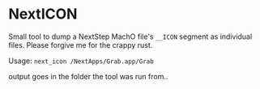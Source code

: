 # NextICON

Small tool to dump a NextStep MachO file's `__ICON` segment as individual files.
Please forgive me for the crappy rust.

Usage:
`next_icon /NextApps/Grab.app/Grab`

output goes in the folder the tool was run from..
